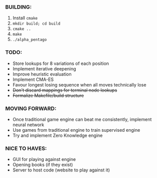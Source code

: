 ### BUILDING:
1. Install `cmake`
2. `mkdir build; cd build`
3. `cmake ..`
4. `make`
5. `./alpha_pentago`

### TODO:
- Store lookups for 8 variations of each position
- Implement iterative deepening
- Improve heuristic evaluation
- Implement CMA-ES
- Favour longest losing sequence when all moves technically lose
- ~~Don't discard mappings for terminal node lookups~~
- ~~Formalize Makefile/build structure~~

### MOVING FORWARD:
- Once traditional game engine can beat me consistently, implement neural network
- Use games from traditional engine to train supervised engine
- Try and implement Zero Knowledge engine

### NICE TO HAVES:
- GUI for playing against engine
- Opening books (if they exist)
- Server to host code (website to play against it)
